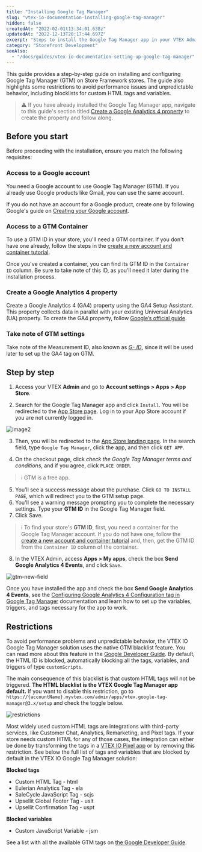 ```yaml
---
title: "Installing Google Tag Manager"
slug: "vtex-io-documentation-installing-google-tag-manager"
hidden: false
createdAt: "2022-02-01t13:34:01.638z"
updatedAt: "2022-12-13T20:17:44.697Z"
excerpt: "Steps to install the Google Tag Manager app in your VTEX Admin."
category: "Storefront Development"
seeAlso:
  - "/docs/guides/vtex-io-documentation-setting-up-google-tag-manager"
---
```


This guide provides a step-by-step guide on installing and configuring Google Tag Manager (GTM) on Store Framework stores. The guide also highlights some restrictions to avoid performance issues and unpredictable behavior, including blocklists for custom HTML tags and variables.

> ⚠️ If you have already installed the Google Tag Manager app, navigate to this guide's section titled [Create a Google Analytics 4 property](#create-a-google-analytics-4-property) to create the property and follow along.

## Before you start

Before proceeding with the installation, ensure you match the following requisites:

### Access to a Google account

You need a Google account to use Google Tag Manager (GTM). If you already use Google products like Gmail, you can use the same account.

If you do not have an account for a Google product, create one by following Google's guide on [Creating your Google account](https://accounts.google.com/signup/v2/webcreateaccount?service=analytics&continue=https%3A%2F%2Ftagmanager.google.com%2F&dsh=S1158101756%3A1642078409369040&biz=true&flowName=GlifWebSignIn&flowEntry=SignUp&nogm=true).

### Access to a GTM Container

To use a GTM ID in your store, you'll need a GTM container. If you don't have one already, follow the steps in the [create a new account and container tutorial](https://support.google.com/tagmanager/answer/6103696?hl=en#install).

Once you've created a container, you can find its GTM ID in the `Container ID` column. Be sure to take note of this ID, as you'll need it later during the installation process.

### Create a Google Analytics 4 property

Create a Google Analytics 4 (GA4) property using the GA4 Setup Assistant. This property collects data in parallel with your existing Universal Analytics (UA) property. To create the GA4 property, follow [Google’s official guide](https://support.google.com/analytics/answer/9744165#zippy=%2Cin-this-article).

### Take note of GTM settings

Take note of the Measurement ID, also known as [*G- ID*](https://support.google.com/analytics/answer/9539598#find-G-ID), since it will be used later to set up the GA4 tag on GTM.

## Step by step

1. Access your VTEX **Admin** and go to **Account settings > Apps > App Store**.

2. Search for the Google Tag Manager app and click `Install`. You will be redirected to the [App Store page](https://apps.vtex.com/vtex-google-tag-manager/p). Log in to your App Store account if you are not currently logged in.

![image2](https://cdn.jsdelivr.net/gh/vtexdocs/dev-portal-content@main/images/vtex-io-documentation-installing-google-tag-manager-0.gif)

3. Then, you will be redirected to the [App Store landing page](https://apps.vtex.com/). In the search field, type `Google Tag Manager`, click the app, and then click `GET APP`.

4. On the checkout page, click *check the Google Tag Manager terms and conditions*, and if you agree, click `PLACE ORDER`.

> ℹ️ GTM is a free app.

5. You’ll see a success message about the purchase. Click `GO TO INSTALL PAGE`, which will redirect you to the GTM setup page.
6. You'll see a warning message prompting you to complete the necessary settings. Type your **GTM ID** in the Google Tag Manager field.
7. Click Save.

> ℹ️ To find your store's **GTM ID**, first, you need a container for the Google Tag Manager account. If you do not have one, follow the [create a new account and container tutorial](https://support.google.com/tagmanager/answer/6103696?hl=en#install) and, then, get the GTM ID from the `Container ID` column of the container.

8. In the VTEX Admin, access **Apps > My apps**, check the box **Send Google Analytics 4 Events**, and click `Save`.

![gtm-new-field](https://vtexhelp.vtexassets.com/assets/docs/src/gtm-new-field___bf665f34409d6d7cbcfc79239e277ee0.png)

Once you have installed the app and check the box **Send Google Analytics 4 Events**, see the [Configuring Google Analytics 4 Configuration tag in Google Tag Manager](https://developers.vtex.com/docs/guides/vtex-io-documentation-setting-up-google-tag-manager) documentation and learn how to set up the variables, triggers, and tags necessary for the app to work.

## Restrictions

To avoid performance problems and unpredictable behavior, the VTEX IO Google Tag Manager solution uses the native GTM blacklist feature. You can read more about this feature in the [Google Developer Guide](https://developers.google.com/tag-platform/tag-manager/web/restrict). By default, the HTML ID is blocked, automatically blocking all the tags, variables, and triggers of type `customScripts`.

The main consequence of this blacklist is that custom HTML tags will not be triggered. **The HTML blacklist is the VTEX Google Tag Manager app default.** If you want to disable this restriction, go to `https://{accountName}.myvtex.com/admin/apps/vtex.google-tag-manager@3.x/setup` and check the toggle below.

![restrictions](https://cdn.jsdelivr.net/gh/vtexdocs/dev-portal-content@main/images/vtex-io-documentation-installing-google-tag-manager-1.png)

Most widely used custom HTML tags are integrations with third-party services, like Customer Chat, Analytics, Remarketing, and Pixel tags. If your store needs custom HTML for any of those cases, the integration can either be done by transforming the tags in a [VTEX IO Pixel app](https://developers.vtex.com/docs/guides/pixel-apps) or by removing this restriction. See below the full list of tags and variables that are blocked by default in the VTEX IO Google Tag Manager solution:

**Blocked tags**

- Custom HTML Tag - html
- Eulerian Analytics Tag - ela
- SaleCycle JavaScript Tag - scjs
- Upsellit Global Footer Tag - uslt
- Upsellit Confirmation Tag - uspt

**Blocked variables**

- Custom JavaScript Variable - jsm

See a list with all the available GTM tags on [the Google Developer Guide](https://developers.google.com/tag-platform/tag-manager/web/datalayer).
